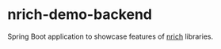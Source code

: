 # nrich-demo-backend

Spring Boot application to showcase features of [nrich](https://github.com/croz-ltd/nrich) libraries.
